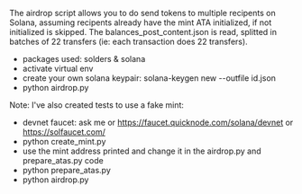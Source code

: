 The airdrop script allows you to do send tokens to multiple recipents on Solana, assuming recipents already have the mint ATA initialized, if not initialized is skipped. The balances_post_content.json is read, splitted in batches of 22 transfers (ie: each transaction does 22 transfers).

- packages used: solders & solana
- activate virtual env
- create your own solana keypair: solana-keygen new --outfile id.json
- python airdrop.py

Note: I've also created tests to use a fake mint:
- devnet faucet: ask me or https://faucet.quicknode.com/solana/devnet or https://solfaucet.com/
- python create_mint.py
- use the mint address printed and change it in the airdrop.py and prepare_atas.py code
- python prepare_atas.py
- python airdrop.py